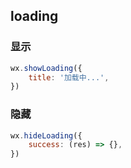 



## loading

### 显示

```js
wx.showLoading({
	title: '加载中...',
})
```

### 隐藏

```js
wx.hideLoading({
	success: (res) => {},
})
```


